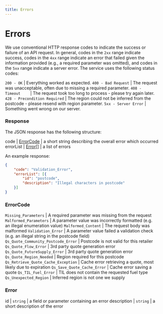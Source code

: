 ```yaml
---
title: Errors
---
```


# Errors
We use conventional HTTP response codes to indicate the success or failure of an API request.
In general, codes in the `2xx` range indicate success, codes in the `4xx` range indicate an error that failed given the information provided (e.g., a required parameter was omitted), and codes in the `5xx` range indicate a server error.
The service uses the following status codes:

`200 - OK`                    | Everything worked as expected.
`400 - Bad Request`           | The request was unacceptable, often due to missing a required parameter.
`408 - Timeout    `           | The request took too long to process - please try again later.
`428 - Precondition Required` | The region could not be inferred from the postcode - please resend with region parameter.
`5xx - Server Error`          | Something went wrong on our server.

### Response
The JSON response has the following structure:

code      | [ErrorCode](#errorCode) | a short string describing the overall error which occurred
errorList | [Error](#error)[]       | a list of errors

An example response:

```json
{
    "code": "Validation_Error",
    "errorList": [{
        "id": "postcode",
        "description": "Illegal characters in postcode"
    }]
}
```

### <a name="errorCode">ErrorCode</a>

`Missing_Parameters`                | A required parameter was missing from the request
`Malformed_Parameters`              | A parameter value was incorrectly formatted (e.g. an illegal enumeration value)
`Malformed_Content`                 | The request body was malformed
`Validation_Error`                  | A parameter value failed a validation check (e.g. an illegal string in the postcode field)
`Qs_Quote_Community_Postcode_Error` | Postcode is not valid for this retailer
`Qs_Quote_Flow_Error`               | 3rd party quote generation error
`Qs_Quote_FutureSupply_Error`       | 3rd party quote generation error
`Qs_Quote_Region_Needed`            | Region required for this postcode
`Qs_Retrieve_Quote_Cache_Exception` | Cache error retrieving a quote, most likely due to expiration
`Qs_Save_Quote_Cache_Error`         | Cache error saving a quote
`Qs_TIL_Fuel_Error`                 | TIL does not contain the requested fuel type
`Qs_Unexpected_Region`              | Inferred region is not one we supply

### <a name="error">Error</a>

id          | `string` | a field or parameter containing an error
description | `string` | a short description of the error